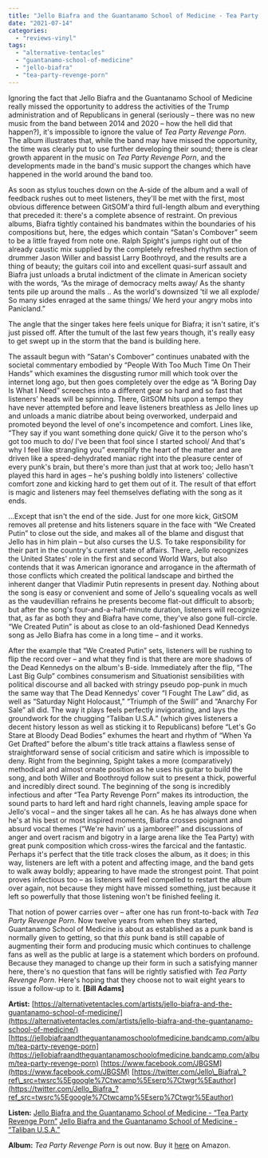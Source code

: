 ```yaml
---
title: "Jello Biafra and the Guantanamo School of Medicine - Tea Party Revenge Porn LP"
date: "2021-07-14"
categories: 
  - "reviews-vinyl"
tags: 
  - "alternative-tentacles"
  - "guantanamo-school-of-medicine"
  - "jello-biafra"
  - "tea-party-revenge-porn"
---
```


Ignoring the fact that Jello Biafra and the Guantanamo School of Medicine really missed the opportunity to address the activities of the Trump administration and of Republicans in general (seriously – there was no new music from the band between 2014 and 2020 – how the hell did that happen?), it's impossible to ignore the value of _Tea Party Revenge Porn_. The album illustrates that, while the band may have missed the opportunity, the time was clearly put to use further developing their sound; there is clear growth apparent in the music on _Tea Party Revenge Porn_, and the developments made in the band's music support the changes which have happened in the world around the band too.

As soon as stylus touches down on the A-side of the album and a wall of feedback rushes out to meet listeners, they'll be met with the first, most obvious difference between GitSOM'a third full-length album and everything that preceded it: there's a complete absence of restraint. On previous albums, Biafra tightly contained his bandmates within the boundaries of his compositions but, here, the edges which contain “Satan's Combover” seem to be a little frayed from note one. Ralph Spight's jumps right out of the already caustic mix supplied by the completely refreshed rhythm section of drummer Jason Willer and bassist Larry Boothroyd, and the results are a thing of beauty; the guitars coil into and excellent quasi-surf assault and Biafra just unloads a brutal indictment of the climate in American society with the words, “As the mirage of democracy melts away/ As the shanty tents pile up around the malls .. As the world's downsized 'til we all explode/ So many sides enraged at the same things/ We herd your angry mobs into Panicland.”

The angle that the singer takes here feels unique for Biafra; it isn't satire, it's just pissed off. After the tumult of the last few years though, it's really easy to get swept up in the storm that the band is building here.

The assault begun with “Satan's Combover” continues unabated with the societal commentary embodied by “People With Too Much Time On Their Hands” which examines the disgusting rumor mill which took over the internet long ago, but then goes completely over the edge as “A Boring Day Is What I Need” screeches into a different gear so hard and so fast that listeners' heads will be spinning. There, GitSOM hits upon a tempo they have never attempted before and leave listeners breathless as Jello lines up and unloads a manic diatribe about being overworked, underpaid and promoted beyond the level of one's incompetence and comfort. Lines like, “They say if you want something done quick/ Give it to the person who's got too much to do/ I've been that fool since I started school/ And that's why I feel like strangling you” exemplify the heart of the matter and are driven like a speed-dehydrated maniac right into the pleasure center of every punk's brain, but there's more than just that at work too; Jello hasn't played this hard in ages – he's pushing boldly into listeners' collective comfort zone and kicking hard to get them out of it. The result of that effort is magic and listeners may feel themselves deflating with the song as it ends.

...Except that isn't the end of the side. Just for one more kick, GitSOM removes all pretense and hits listeners square in the face with “We Created Putin” to close out the side, and makes all of the blame and disgust that Jello has in him plain – but also curses the U.S. To take responsibility for their part in the country's current state of affairs. There, Jello recognizes the United States' role in the first and second World Wars, but also contends that it was American ignorance and arrogance in the aftermath of those conflicts which created the political landscape and birthed the inherent danger that Vladimir Putin represents in present day. Nothing about the song is easy or convenient and some of Jello's squealing vocals as well as the vaudevillian refrains he presents become flat-out difficult to absorb; but after the song's four-and-a-half-minute duration, listeners will recognize that, as far as both they and Biafra have come, they've also gone full-circle. “We Created Putin” is about as close to an old-fashioned Dead Kennedys song as Jello Biafra has come in a long time – and it works.

After the example that “We Created Putin” sets, listeners will be rushing to flip the record over – and what they find is that there are more shadows of the Dead Kennedys on the album's B-side. Immediately after the flip, “The Last Big Gulp” combines consumerism and Situationist sensibilities with political discourse and all backed with stringy pseudo pop-punk in much the same way that The Dead Kennedys' cover “I Fought The Law” did, as well as “Saturday Night Holocaust,” “Triumph of the Swill” and “Anarchy For Sale” all did. The way it plays feels perfectly invigorating, and lays the groundwork for the chugging “Taliban U.S.A.” (which gives listeners a decent history lesson as well as sticking it to Republicans) before “Let's Go Stare at Bloody Dead Bodies” exhumes the heart and rhythm of “When Ya Get Drafted” before the album's title track attains a flawless sense of straightforward sense of social criticism and satire which is impossible to deny. Right from the beginning, Spight takes a more (comparatively) methodical and almost ornate position as he uses his guitar to build the song, and both Willer and Boothroyd follow suit to present a thick, powerful and incredibly direct sound. The beginning of the song is incredibly infectious and after “Tea Party Revenge Porn” makes its introduction, the sound parts to hard left and hard right channels, leaving ample space for Jello's vocal – and the singer takes all he can. As he has always done when he's at his best or most inspired moments, Biafra crosses poignant and absurd vocal themes (“We're havin' us a jamboree!” and discussions of anger and overt racism and bigotry in a large arena like the Tea Party) with great punk composition which cross-wires the farcical and the fantastic. Perhaps it's perfect that the title track closes the album, as it does; in this way, listeners are left with a potent and affecting image, and the band gets to walk away boldly; appearing to have made the strongest point. That point proves infectious too – as listeners will feel compelled to restart the album over again, not because they might have missed something, just because it left so powerfully that those listening won't be finished feeling it.

That notion of power carries over – after one has run front-to-back with _Tea Party Revenge Porn_. Now twelve years from when they started, Guantanamo School of Medicine is about as established as a punk band is normally given to getting, so that _this_ punk band is still capable of augmenting their form and producing music which continues to challenge fans as well as the public at large is a statement which borders on profound. Because they managed to change up their form in such a satisfying manner here, there's no question that fans will be rightly satisfied with _Tea Party Revenge Porn_. Here's hoping that they choose not to wait eight years to issue a follow-up to it. **\[Bill Adams\]**

**Artist:** [https://alternativetentacles.com/artists/jello-biafra-and-the-guantanamo-school-of-medicine/](https://alternativetentacles.com/artists/jello-biafra-and-the-guantanamo-school-of-medicine/) [https://jellobiafraandtheguantanamoschoolofmedicine.bandcamp.com/album/tea-party-revenge-porn](https://jellobiafraandtheguantanamoschoolofmedicine.bandcamp.com/album/tea-party-revenge-porn) [https://www.facebook.com/JBGSM](https://www.facebook.com/JBGSM) [https://twitter.com/Jello\_Biafra\_?ref\_src=twsrc%5Egoogle%7Ctwcamp%5Eserp%7Ctwgr%5Eauthor](https://twitter.com/Jello_Biafra_?ref_src=twsrc%5Egoogle%7Ctwcamp%5Eserp%7Ctwgr%5Eauthor)

**Listen:** [Jello Biafra and the Guantanamo School of Medicine - “Tea Party Revenge Porn”](https://www.youtube.com/watch?v=F5jD4gdbyJ4&t=16s) [Jello Biafra and the Guantanamo School of Medicine - “Taliban U.S.A.”](https://www.youtube.com/watch?v=kG-GbgKA19I)

**Album:** _Tea Party Revenge Porn_ is out now. Buy it [here](https://www.amazon.com/Revenge-Guantanamo-School-Medicine-Biafra/dp/B08Q6DHLZC/ref=sr_1_1?crid=33V651XRER5A7&dchild=1&keywords=jello+biafra+and+the+guantanamo+school+of+medicine+vinyl&qid=1626278738&sprefix=Jello+Biafra%2Caps%2C191&sr=8-1) on Amazon.
